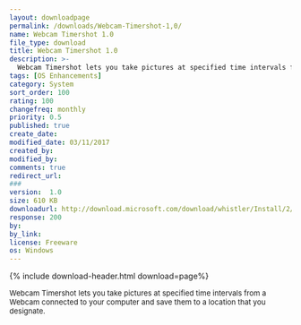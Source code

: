 ```yaml
---
layout: downloadpage
permalink: /downloads/Webcam-Timershot-1,0/
name: Webcam Timershot 1.0
file_type: download
title: Webcam Timershot 1.0
description: >-
  Webcam Timershot lets you take pictures at specified time intervals from a Webcam connected to your computer
tags: [OS Enhancements]
category: System
sort_order: 100
rating: 100
changefreq: monthly
priority: 0.5
published: true
create_date:
modified_date: 03/11/2017
created_by:
modified_by:
comments: true
redirect_url:
###
version:  1.0
size: 610 KB
downloadurl: http://download.microsoft.com/download/whistler/Install/2/WXP/EN-US/TimershotPowertoySetup.exe
response: 200
by:
by_link:
license: Freeware
os: Windows
---
```


{% include download-header.html download=page%}

<p style="fix-download-text !important">
<p><font size="2"><p>Webcam Timershot lets you take pictures at specified time intervals from a Webcam connected to your computer and save them to a location that you designate.</p></p></p>

